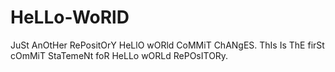 # HeLLo-WoRlD
JuSt AnOtHer RePositOrY
HeLlO wORld CoMMiT ChANgES. ThIs Is ThE firSt cOmMiT StaTemeNt foR HeLLo wORLd RePOsITORy.
